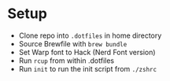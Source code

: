 # Setup

- Clone repo into `.dotfiles` in home directory
- Source Brewfile with `brew bundle`
- Set Warp font to Hack (Nerd Font version)
- Run `rcup` from within .dotfiles
- Run `init` to run the init script from `./zshrc`
